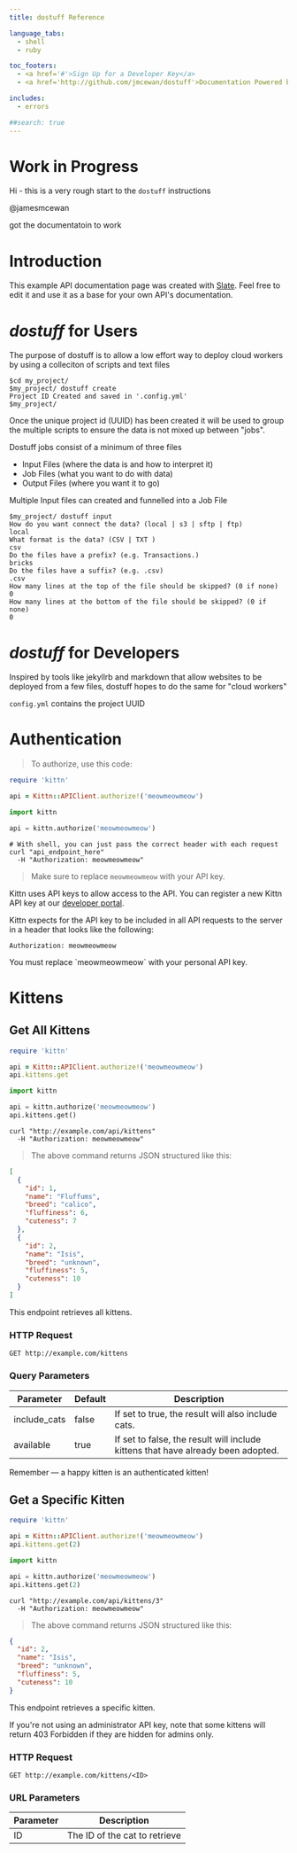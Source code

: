 ```yaml
---
title: dostuff Reference

language_tabs:
  - shell
  - ruby

toc_footers:
  - <a href='#'>Sign Up for a Developer Key</a>
  - <a href='http://github.com/jmcewan/dostuff'>Documentation Powered by Slate</a>

includes:
  - errors

##search: true
---
```


# Work in Progress

Hi - this is a very rough start to the ```dostuff``` instructions

@jamesmcewan 

<aside class="success">
got the documentatoin to work
</aside>


# Introduction

This example API documentation page was created with [Slate](http://github.com/tripit/slate). Feel free to edit it and use it as a base for your own API's documentation.


# _dostuff_ for Users

The purpose of dostuff is to allow a low effort way to deploy cloud workers by using a colleciton of scripts and text files  

```shell
$cd my_project/
$my_project/ dostuff create
Project ID Created and saved in '.config.yml'
$my_project/
```
Once the unique project id (UUID) has been created it will be used to group the multiple scripts to ensure the data is not mixed up between "jobs".

Dostuff jobs consist of a minimum of three files
 
* Input Files (where the data is and how to interpret it)
* Job Files (what you want to do with data)
* Output Files (where you want it to go) 

Multiple Input files can created and funnelled into a Job File

```shell
$my_project/ dostuff input
How do you want connect the data? (local | s3 | sftp | ftp)
local
What format is the data? (CSV | TXT )
csv
Do the files have a prefix? (e.g. Transactions.)
bricks
Do the files have a suffix? (e.g. .csv)
.csv
How many lines at the top of the file should be skipped? (0 if none)
0
How many lines at the bottom of the file should be skipped? (0 if none)
0

```






# _dostuff_ for Developers 

Inspired by tools like jekyllrb and markdown that allow websites to be deployed from a few files, dostuff hopes to do the same for "cloud workers"

`config.yml` contains the project UUID

# Authentication

> To authorize, use this code:

```ruby
require 'kittn'

api = Kittn::APIClient.authorize!('meowmeowmeow')
```

```python
import kittn

api = kittn.authorize('meowmeowmeow')
```

```shell
# With shell, you can just pass the correct header with each request
curl "api_endpoint_here"
  -H "Authorization: meowmeowmeow"
```

> Make sure to replace `meowmeowmeow` with your API key.

Kittn uses API keys to allow access to the API. You can register a new Kittn API key at our [developer portal](http://example.com/developers).

Kittn expects for the API key to be included in all API requests to the server in a header that looks like the following:

`Authorization: meowmeowmeow`

<aside class="notice">
You must replace `meowmeowmeow` with your personal API key.
</aside>

# Kittens

## Get All Kittens

```ruby
require 'kittn'

api = Kittn::APIClient.authorize!('meowmeowmeow')
api.kittens.get
```

```python
import kittn

api = kittn.authorize('meowmeowmeow')
api.kittens.get()
```

```shell
curl "http://example.com/api/kittens"
  -H "Authorization: meowmeowmeow"
```

> The above command returns JSON structured like this:

```json
[
  {
    "id": 1,
    "name": "Fluffums",
    "breed": "calico",
    "fluffiness": 6,
    "cuteness": 7
  },
  {
    "id": 2,
    "name": "Isis",
    "breed": "unknown",
    "fluffiness": 5,
    "cuteness": 10
  }
]
```

This endpoint retrieves all kittens.

### HTTP Request

`GET http://example.com/kittens`

### Query Parameters

Parameter | Default | Description
--------- | ------- | -----------
include_cats | false | If set to true, the result will also include cats.
available | true | If set to false, the result will include kittens that have already been adopted.

<aside class="success">
Remember — a happy kitten is an authenticated kitten!
</aside>

## Get a Specific Kitten

```ruby
require 'kittn'

api = Kittn::APIClient.authorize!('meowmeowmeow')
api.kittens.get(2)
```

```python
import kittn

api = kittn.authorize('meowmeowmeow')
api.kittens.get(2)
```

```shell
curl "http://example.com/api/kittens/3"
  -H "Authorization: meowmeowmeow"
```

> The above command returns JSON structured like this:

```json
{
  "id": 2,
  "name": "Isis",
  "breed": "unknown",
  "fluffiness": 5,
  "cuteness": 10
}
```

This endpoint retrieves a specific kitten.

<aside class="warning">If you're not using an administrator API key, note that some kittens will return 403 Forbidden if they are hidden for admins only.</aside>

### HTTP Request

`GET http://example.com/kittens/<ID>`

### URL Parameters

Parameter | Description
--------- | -----------
ID | The ID of the cat to retrieve

